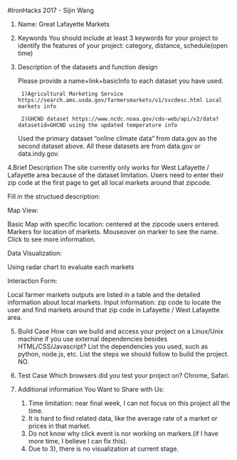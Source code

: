 #IronHacks 2017 - Sijin Wang

1. Name: Great Lafayette Markets

2. Keywords You should include at least 3 keywords for your project to identify the features of your project: category, distance, schedule(open time)

3. Description of the datasets and function design

	Please provide a name+link+basicInfo to each dataset you have used.
		
		1)Agricultural Marketing Service https://search.ams.usda.gov/farmersmarkets/v1/svcdesc.html Local markets info 
		
		2)GHCND dataset https://www.ncdc.noaa.gov/cdo-web/api/v2/data?datasetid=GHCND using the updated temperature info
		
	Used the primary dataset ”online climate data” from data.gov as the second dataset above.
	All these datasets are from data.gov or data.indy.gov.

4.Brief Description
	The site currently only works for West Lafayette / Lafayette area because of the dataset limitation. Users need to enter their zip code at the first page to get all local markets around that zipcode. 


Fill in the structued description:

Map View:

Basic Map with specific location: centered at the zipcode users entered.
Markers for location of markets. Mouseover on marker to see the name. Click to see more information.

Data Visualization:

Using radar chart to evaluate each markets

Interaction Form:

Local farmer markets outputs are listed in a table and the detailed information about local markets.
Input information: zip code to locate the user and find markets around that zip code in Lafayette / West Lafayette area.

5. Build Case How can we build and access your project on a Linux/Unix machine if you use external dependencies besides HTML/CSS/Javascript? List the dependencies you used, such as python, node.js, etc. List the steps we should follow to build the project. NO.

6. Test Case Which browsers did you test your project on? Chrome, Safari.

7. Additional information You Want to Share with Us: 
	1) Time limitation: near final week, I can not focus on this project all the time.
	2) It is hard to find related data, like the average rate of a market or prices in that market.
	3) Do not know why click event is nor working on markers.(if I have more time, I believe I can fix this).
	4) Due to 3), there is no visualization at current stage.